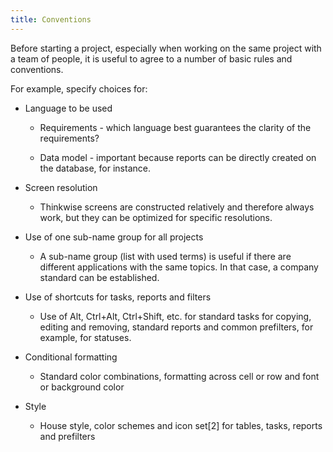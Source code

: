 ```yaml
---
title: Conventions
---
```


Before starting a project, especially when working on the same project with a team of people, it is useful to agree to a number of basic rules and conventions.

For example, specify choices for:

- Language to be used
  
  - Requirements - which language best guarantees the clarity of the requirements?
  
  - Data model - important because reports can be directly created on the database, for instance.

- Screen resolution
  
  - Thinkwise screens are constructed relatively and therefore always work, but they can be optimized for specific resolutions. 

- Use of one sub-name group for all projects
  
  - A sub-name group (list with used terms) is useful if there are different applications with the same topics. In that case, a company standard can be established.

- Use of shortcuts for tasks, reports and filters
  
  - Use of Alt, Ctrl+Alt, Ctrl+Shift, etc. for standard tasks for copying, editing and removing, standard reports and common prefilters, for example, for statuses.

- Conditional formatting
  
  - Standard color combinations, formatting across cell or row and font or background color

- Style
  
  - House style, color schemes and icon set[2] for tables, tasks, reports and prefilters